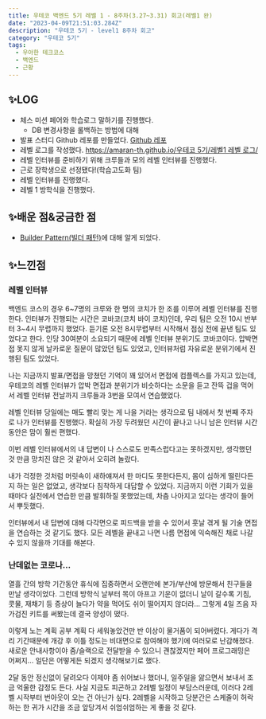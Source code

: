 ```yaml
---
title: 우테코 백엔드 5기 레벨 1 - 8주차(3.27~3.31) 회고(레벨1 완)
date: "2023-04-09T21:51:03.284Z"
description: "우테코 5기 - level1 8주차 회고"
category: "우테코 5기"
tags:
  - 우아한 테크코스
  - 백엔드
  - 근황
---
```


## ✨LOG

- 체스 미션 페어와 학습로그 말하기를 진행했다.
  - DB 변경사항을 롤백하는 방법에 대해
- 발표 스터디 Github 레포를 만들었다.
  [Github 레포](https://github.com/woowacourse-study/2023-presentation-study)
- 레벨 로그를 작성했다.
  [https://amaran-th.github.io/우테코 5기/레벨1 레벨 로그/](https://amaran-th.github.io/%EC%9A%B0%ED%85%8C%EC%BD%94%205%EA%B8%B0/%EB%A0%88%EB%B2%A81%20%EB%A0%88%EB%B2%A8%20%EB%A1%9C%EA%B7%B8/)
- 레벨 인터뷰를 준비하기 위해 크루들과 모의 레벨 인터뷰를 진행했다.
- 근로 장학생으로 선정됐다!(학습고도화 팀)
- 레벨 인터뷰를 진행했다.
- 레벨 1 방학식을 진행했다.

## ✨배운 점&궁금한 점

- [Builder Pattern(빌더 패턴)](<https://amaran-th.github.io/%EB%94%94%EC%9E%90%EC%9D%B8%20%ED%8C%A8%ED%84%B4/[%EB%94%94%EC%9E%90%EC%9D%B8%20%ED%8C%A8%ED%84%B4]%20Builder%20Pattern(%EB%B9%8C%EB%8D%94%20%ED%8C%A8%ED%84%B4)/>)에 대해 알게 되었다.

## ✨느낀점

### 레벨 인터뷰

백엔드 코스의 경우 6~7명의 크루와 한 명의 코치가 한 조를 이루어 레벨 인터뷰를 진행한다. 인터뷰가 진행되는 시간은 코바코(코치 바이 코치)인데, 우리 팀은 오전 10시 반부터 3~4시 무렵까지 했었다. 듣기론 오전 8시무렵부터 시작해서 점심 전에 끝낸 팀도 있었다고 한다. 인당 30여분이 소요되기 때문에 레벨 인터뷰 분위기도 코바코이다. 압박면접 못지 않게 날카로운 질문이 많았던 팀도 있었고, 인터뷰처럼 자유로운 분위기에서 진행된 팀도 있었다.

나는 지금까지 발표/면접을 망쳤던 기억이 꽤 있어서 면접에 컴플렉스를 가지고 있는데, 우테코의 레벨 인터뷰가 압박 면접과 분위기가 비슷하다는 소문을 듣고 잔뜩 겁을 먹어서 레벨 인터뷰 전날까지 크루들과 3번을 모여서 연습했었다.

레벨 인터뷰 당일에는 매도 빨리 맞는 게 나을 거라는 생각으로 팀 내에서 첫 번째 주자로 나가 인터뷰를 진행했다. 확실히 가장 두려웠던 시간이 끝나고 나니 남은 인터뷰 시간 동안은 맘이 훨씬 편했다.

이번 레벨 인터뷰에서의 내 답변이 나 스스로도 만족스럽다고는 못하겠지만, 생각했던 것 만큼 망치진 않은 것 같아서 오히려 놀랐다.

내가 걱정한 것처럼 머릿속이 새하얘져서 한 마디도 못한다든지, 몸이 심하게 떨린다든지 하는 일은 없었고, 생각보다 침착하게 대답할 수 있었다. 지금까지 이런 기회가 있을 때마다 실전에서 연습한 만큼 발휘하질 못했었는데, 차츰 나아지고 있다는 생각이 들어서 뿌듯했다.

인터뷰에서 내 답변에 대해 다각면으로 피드백을 받을 수 있어서 훗날 겪게 될 기술 면접을 연습하는 것 같기도 했다. 모든 레벨을 끝내고 나면 나름 면접에 익숙해진 채로 나갈 수 있지 않을까 기대를 해본다.

### 난데없는 코로나…

열흘 간의 방학 기간동안 휴식에 집중하면서 오랜만에 본가/부산에 방문해서 친구들을 만날 생각이었다. 그런데 방학식 날부터 목이 아프고 기운이 없더니 날이 갈수록 기침, 콧물, 재채기 등 증상이 늘다가 약을 먹어도 쉬이 떨어지지 않더라… 그렇게 4일 즈음 자가검진 키트를 써봤는데 결국 양성이 떴다.

이렇게 노는 계획 공부 계획 다 세워놓았건만 반 이상이 물거품이 되어버렸다. 게다가 격리 기간때문에 개강 후 이틀 정도는 비대면으로 참여해야 했기에 여러모로 난감해졌다. 새로운 안내사항이야 줌/슬랙으로 전달받을 수 있으니 괜찮겠지만 페어 프로그래밍은 어쩌지… 일단은 어떻게든 되겠지 생각해보기로 했다.

2달 동안 정신없이 달려오다 이제야 좀 쉬어보나 했더니, 일주일을 앓으면서 보내서 조금 억울한 감정도 든다. 사실 지금도 피곤하고 2레벨 일정이 부담스러운데, 이러다 2레벨 시작부터 번아웃이 오는 건 아닌가 싶다. 2레벨을 시작하고 당분간은 스케줄이 허락하는 한 귀가 시간을 조금 앞당겨서 쉬엄쉬엄하는 게 좋을 것 같다.
